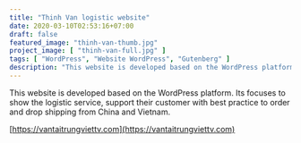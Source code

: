 ```yaml
---
title: "Thinh Van logistic website"
date: 2020-03-10T02:53:16+07:00
draft: false
featured_image: "thinh-van-thumb.jpg"
project_image: [ "thinh-van-full.jpg" ]
tags: [ "WordPress", "Website WordPress", "Gutenberg" ]
description: "This website is developed based on the WordPress platform. Its focuses to show the logistic service, support their customer with best practice to order and drop shipping from China and Vietnam."
---
```


This website is developed based on the WordPress platform. Its focuses to show the logistic service, support their customer with best practice to order and drop shipping from China and Vietnam.

[https://vantaitrungviettv.com](https://vantaitrungviettv.com)